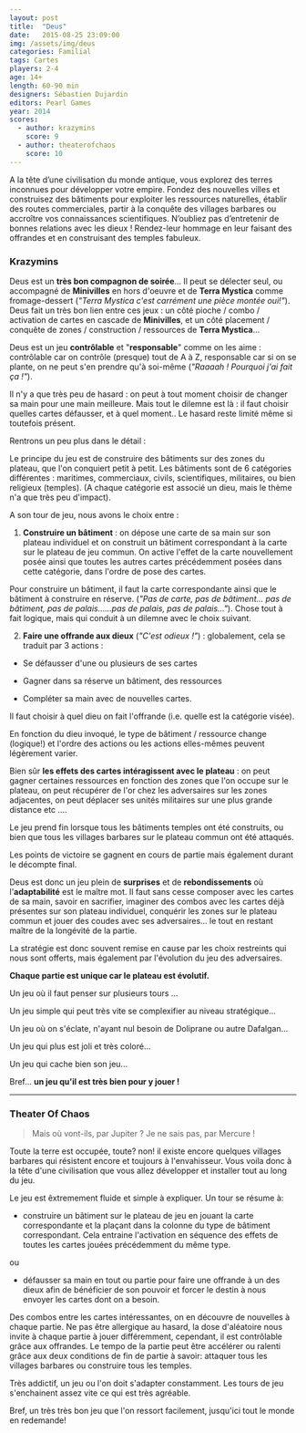 ```yaml
---
layout: post
title:  "Deus"
date:   2015-08-25 23:09:00
img: /assets/img/deus
categories: Familial
tags: Cartes
players: 2-4
age: 14+
length: 60-90 min
designers: Sébastien Dujardin
editors: Pearl Games
year: 2014
scores:
  - author: krazymins
    score: 9
  - author: theaterofchaos
    score: 10
---
```


<span>A la tête d’une civilisation du monde antique, vous explorez des terres inconnues pour
développer votre empire. Fondez des nouvelles villes et construisez des bâtiments pour
exploiter les ressources naturelles, établir des routes commerciales, partir à la conquête des
villages barbares ou accroître vos connaissances scientifiques.
N’oubliez pas d’entretenir de bonnes relations avec les dieux !
 Rendez-leur hommage en leur faisant des offrandes et en construisant des temples fabuleux.</span>

### Krazymins

Deus est un __très bon compagnon de soirée__... Il peut se délecter seul, ou accompagné de **Minivilles** en hors d'oeuvre et de **Terra Mystica** comme fromage-dessert (*"Terra Mystica c'est carrément une pièce montée oui!"*). Deus fait un très bon lien entre ces jeux : un côté pioche / combo / activation de cartes en cascade de **Minivilles**, et un côté placement / conquête de zones / construction / ressources de **Terra Mystica**...

Deus est un jeu **contrôlable** et "**responsable**" comme on les aime : contrôlable car on contrôle (presque) tout de A à Z, responsable car si on se plante, on ne peut s'en prendre qu'à soi-même (*"Raaaah ! Pourquoi j'ai fait ça !"*).

Il n'y a que très peu de hasard : on peut à tout moment choisir de changer sa main pour une main meilleure. Mais tout le dilemne est là : il faut choisir quelles cartes défausser, et à quel moment.. Le hasard reste limité même si toutefois présent.


Rentrons un peu plus dans le détail :

Le principe du jeu est de construire des bâtiments sur des zones du plateau, que l'on conquiert petit à petit. Les bâtiments sont de 6 catégories différentes : maritimes, commerciaux, civils, scientifiques, militaires, ou bien religieux (temples). (A chaque catégorie est associé un dieu, mais le thème n'a que très peu d'impact).

A son tour de jeu, nous avons le choix entre :

1. **Construire un bâtiment** : on dépose une carte de sa main sur son plateau individuel et on construit un bâtiment correspondant à la carte sur le plateau de jeu commun. On active l'effet de la carte nouvellement posée ainsi que toutes les autres cartes précédemment posées dans cette catégorie, dans l'ordre de pose des cartes.

Pour construire un bâtiment, il faut la carte correspondante ainsi que le bâtiment à construire en réserve. (*"Pas de carte, pas de bâtiment... pas de bâtiment, pas de palais......pas de palais, pas de palais..."*). Chose tout à fait logique, mais qui conduit à un dilemne avec le choix suivant.

2. **Faire une offrande aux dieux** (*"C'est odieux !"*) : globalement, cela se traduit par 3 actions :

* Se défausser d'une ou plusieurs de ses cartes

* Gagner dans sa réserve un bâtiment, des ressources

* Compléter sa main avec de nouvelles cartes.

Il faut choisir à quel dieu on fait l'offrande (i.e. quelle est la catégorie visée).

En fonction du dieu invoqué, le type de bâtiment / ressource change (logique!) et l'ordre des actions ou les actions elles-mêmes peuvent légèrement varier.


Bien sûr **les effets des cartes intéragissent avec le plateau** : on peut gagner certaines ressources en fonction des zones que l'on occupe sur le plateau, on peut récupérer de l'or chez les adversaires sur les zones adjacentes, on peut déplacer ses unités militaires sur une plus grande distance etc ....

Le jeu prend fin lorsque tous les bâtiments temples ont été construits, ou bien que tous les villages barbares sur le plateau commun ont été attaqués.

Les points de victoire se gagnent en cours de partie mais également durant le décompte final.

Deus est donc un jeu plein de **surprises** et de **rebondissements** où l'**adaptabilité** est le maître mot. Il faut sans cesse composer avec les cartes de sa main, savoir en sacrifier, imaginer des combos avec les cartes déjà présentes sur son plateau individuel, conquérir les zones sur le plateau commun et jouer des coudes avec ses adversaires... le tout en restant maître de la longévité de la partie.

La stratégie est donc souvent remise en cause par les choix restreints qui nous sont offerts, mais également par l'évolution du jeu des adversaires.

**Chaque partie est unique car le plateau est évolutif.**

Un jeu où il faut penser sur plusieurs tours ...

Un jeu simple qui peut très vite se complexifier au niveau stratégique...

Un jeu où on s'éclate, n'ayant nul besoin de Doliprane ou autre Dafalgan...

Un jeu qui plus est joli et très coloré...

Un jeu qui cache bien son jeu...

Bref... **un jeu qu'il est très bien pour y jouer !**

------

### Theater Of Chaos

> Mais où vont-ils, par Jupiter ? Je ne sais pas, par Mercure !

Toute la terre est occupée, toute? non! il existe encore quelques villages barbares qui résistent encore et toujours à l'envahisseur. Vous voila donc à la tête d'une civilisation que vous allez développer et installer tout au long du jeu.

Le jeu est êxtremement fluide et simple à expliquer. Un tour se résume à:

- construire un bâtiment sur le plateau de jeu en jouant la carte correspondante et la plaçant dans la colonne du type de bâtiment correspondant. Cela entraine l'activation en séquence des effets de toutes les cartes jouées précédemment du même type.

ou

- défausser sa main en tout ou partie pour faire une offrande à un des dieux afin de bénéficier de son pouvoir et forcer le destin à nous envoyer les cartes dont on a besoin.

Des combos entre les cartes intéressantes, on en découvre de nouvelles à chaque partie. Ne pas être allergique au hasard, la dose d'aléatoire nous invite à chaque partie à jouer différemment, cependant, il est contrôlable grâce aux offrandes. Le tempo de la partie peut être accélérer ou ralenti grâce aux deux conditions de fin de partie à savoir: attaquer tous les villages barbares ou construire tous les temples.

Très addictif, un jeu ou l'on doit s'adapter constamment. Les tours de jeu s'enchainent assez vite ce qui est très agréable.

Bref, un très très bon jeu que l'on ressort facilement, jusqu'ici tout le monde en redemande!
